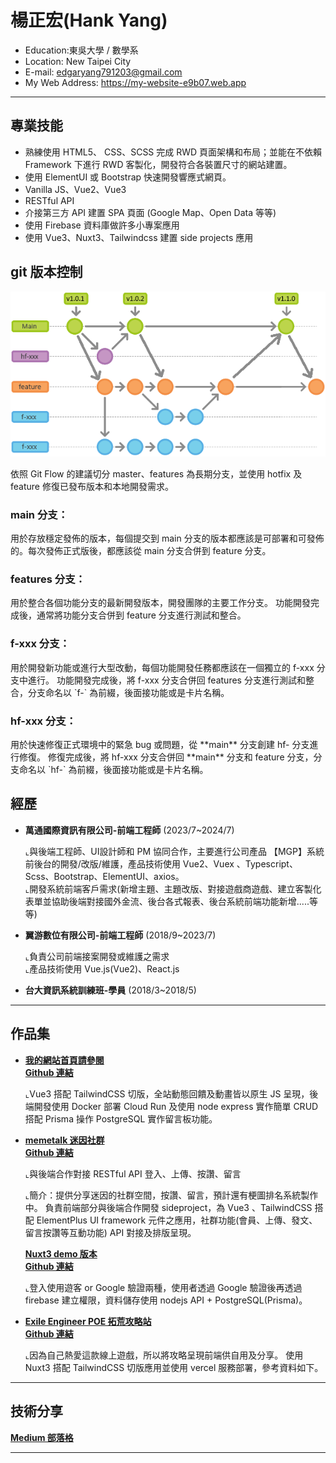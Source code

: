 <h1>楊正宏(Hank Yang)</h1>
<ul>
  <li>Education:東吳大學 / 數學系</li>
  <li>Location: New Taipei City</li>
  <li>E-mail:  
    <a href="mailto:edgaryang791203@gmail.com">edgaryang791203@gmail.com</a>
   </li>
  <li>My Web Address: 
    <a href="https://my-website-e9b07.web.app" target="_blank">https://my-website-e9b07.web.app</a>
  </li>
</ul>
<hr>
<h2>專業技能</h2>
<ul>
  <li>熟練使用 HTML5、 CSS、SCSS 完成 RWD 頁面架構和布局；並能在不依賴 Framework 下進行 RWD 客製化，開發符合各裝置尺寸的網站建置。</li>
  <li>使用 ElementUI 或 Bootstrap 快速開發響應式網頁。</li>
  <li>Vanilla JS、Vue2、Vue3</li>
  <li>RESTful API</li>
  <li>介接第三方 API 建置 SPA 頁面 (Google Map、Open Data 等等)</li>
  <li>使用 Firebase 資料庫做許多小專案應用</li>
  <li>使用 Vue3、Nuxt3、Tailwindcss 建置 side projects 應用</li>
</ul>
<h2>git 版本控制</h2>
<img src="/public/image/gitflow.png" alt="git">
<div>
  <p>依照 Git Flow 的建議切分 master、features 為長期分支，並使用 hotfix 及 feature 修復已發布版本和本地開發需求。</p>
  <h3>main 分支：</h3>
  <p>用於存放穩定發佈的版本，每個提交到 main 分支的版本都應該是可部署和可發佈的。每次發佈正式版後，都應該從 main 分支合併到 feature 分支。</p>
  <h3>features 分支：</h3>
  <p>
  用於整合各個功能分支的最新開發版本，開發團隊的主要工作分支。
  功能開發完成後，通常將功能分支合併到 feature 分支進行測試和整合。
  </p>
  <h3>f-xxx 分支：</h3>
  <p>
  用於開發新功能或進行大型改動，每個功能開發任務都應該在一個獨立的 f-xxx 分支中進行。
  功能開發完成後，將 f-xxx 分支合併回 features 分支進行測試和整合，分支命名以 `f-` 為前綴，後面接功能或是卡片名稱。
  </p>
  <h3>hf-xxx 分支：</h3>
  <p>
  用於快速修復正式環境中的緊急 bug 或問題，從 **main** 分支創建 hf- 分支進行修復。
  修復完成後，將 hf-xxx 分支合併回 **main** 分支和 feature  分支，分支命名以 `hf-` 為前綴，後面接功能或是卡片名稱。
  </p>
</div>
<h2>經歷</h2>
<ul>
  <li>
    <p>
      <span style="font-weight: bold">萬通國際資訊有限公司-前端工程師</span>
      <span>(2023/7~2024/7)</span>
    </p>
    ⌞與後端工程師、UI設計師和 PM 協同合作，主要進行公司產品 【MGP】系統前後台的開發/改版/維護，產品技術使用 Vue2、Vuex 、Typescript、Scss、Bootstrap、ElementUI、axios。
    </br>
    ⌞開發系統前端客戶需求(新增主題、主題改版、對接遊戲商遊戲、建立客製化表單並協助後端對接國外金流、後台各式報表、後台系統前端功能新增.....等等)
  </li>
  <li>
    <p>
      <span style="font-weight: bold">翼游數位有限公司-前端工程師</span>
      <span>(2018/9~2023/7)</span>
    </p>
    ⌞負責公司前端接案開發或維護之需求
    <br />
    ⌞產品技術使用 Vue.js(Vue2)、React.js
  </li>
  <li>
    <p>
      <span style="font-weight: bold">台大資訊系統訓練班-學員</span>
      <span>(2018/3~2018/5)</span>
    </p>
  </li>
</ul>
<hr>
<h2>作品集</h2>
<ul>
  <li>
    <div>
      <a href="https://my-website-e9b07.web.app" target="_blank" rel="nofollow">
        <b>我的網站首頁請參閱</b>
      </a>
      </br>
      <a href="https://github.com/EdgarYang791203/about-me" target="_blank" rel="nofollow">
        <b>Github 連結</b>
      </a>
      <p>
        ⌞Vue3 搭配 TailwindCSS 切版，全站動態回饋及動畫皆以原生 JS 呈現，後端開發使用 Docker 部署 Cloud Run 及使用 node express 實作簡單 CRUD 搭配 Prisma 操作 PostgreSQL 實作留言板功能。
      </p>
    </div>
  </li>
  <li>
    <div>
      <a href="https://memetalk.jystudio.co.uk" target="_blank" rel="nofollow">
        <b>memetalk 迷因社群</b>
      </a>
      </br>
      <a href="https://github.com/stu640978/memetalk-frontend" target="_blank" rel="nofollow">
        <b>Github 連結</b>
      </a>
      <p>
        ⌞與後端合作對接 RESTful API 登入、上傳、按讚、留言
      </p>
      <p>
        ⌞簡介：提供分享迷因的社群空間，按讚、留言，預計還有梗圖排名系統製作中。
        負責前端部分與後端合作開發 sideproject，為 Vue3 、TailwindCSS 搭配 ElementPlus UI framework 元件之應用，社群功能(會員、上傳、發文、留言按讚等互動功能) API 對接及排版呈現。
      </p>
      <a href="https://live2d-two.vercel.app/" target="_blank" rel="nofollow">
        <b>Nuxt3 demo 版本</b>
      </a>
      </br>
      <a href="https://github.com/s6091214/live2d" target="_blank" rel="nofollow">
        <b>Github 連結</b>
      </a>
      <p>
        ⌞登入使用遊客 or Google 驗證兩種，使用者透過 Google 驗證後再透過 firebase 建立權限，資料儲存使用 nodejs API + PostgreSQL(Prisma)。
      </p>
    </div>
  </li>
  <li>
    <div>
      <a href="https://exile-engineer.vercel.app" target="_blank" rel="nofollow">
        <b>Exile Engineer POE 拓荒攻略站</b>
      </a>
      </br>
      <a href="https://github.com/EdgarYang791203/exile-engineer" target="_blank" rel="nofollow">
        <b>Github 連結</b>
      </a>
      <p>
        ⌞因為自己熱愛這款線上遊戲，所以將攻略呈現前端供自用及分享。
        使用 Nuxt3 搭配 TailwindCSS 切版應用並使用 vercel 服務部署，參考資料如下。
      </p>
    </div>
  </li>
</ul>
<hr>
<h2>技術分享</h2>
<p>
  <a href="https://medium.com/@73307hank" target="_blank" rel="nofollow">
    <b>Medium 部落格</b>
  </a>
</p>
<hr>
